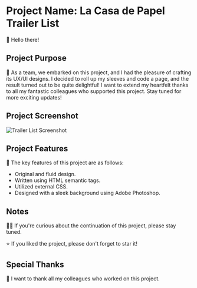 # Project Name: La Casa de Papel Trailer List

👋 Hello there!

## Project Purpose

🐐 As a team, we embarked on this project, and I had the pleasure of crafting its UX/UI designs. I decided to roll up my sleeves and code a page, and the result turned out to be quite delightful! I want to extend my heartfelt thanks to all my fantastic colleagues who supported this project. Stay tuned for more exciting updates!

## Project Screenshot

![Trailer List Screenshot](https://github.com/yavuzkarakus/laCasaDePapelTrailerPage/blob/master/la-casa-de-papel-trailer-list-page-screenshot.png)

## Project Features

🚀 The key features of this project are as follows:

- Original and fluid design.
- Written using HTML semantic tags.
- Utilized external CSS.
- Designed with a sleek background using Adobe Photoshop.

## Notes

🚶‍♂️ If you're curious about the continuation of this project, please stay tuned.

⭐ If you liked the project, please don't forget to star it!

## Special Thanks

🙏 I want to thank all my colleagues who worked on this project.
